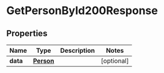 

# GetPersonById200Response


## Properties

| Name | Type | Description | Notes |
|------------ | ------------- | ------------- | -------------|
|**data** | [**Person**](Person.md) |  |  [optional] |



